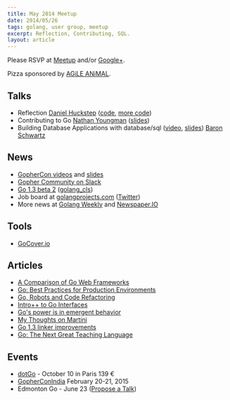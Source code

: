 ```yaml
---
title: May 2014 Meetup
date: 2014/05/26
tags: golang, user group, meetup
excerpt: Reflection, Contributing, SQL.
layout: article
---
```


Please RSVP at [Meetup](http://www.meetup.com/startupedmonton/events/180080592/) and/or [Google+](https://plus.google.com/events/cdbl6budpmph82vuer0l2dt9cok?authkey=CKXX-qvVq-nkUQ). 

Pizza sponsored by [AGiLE ANiMAL](http://agileanimal.com/).

## Talks

* Reflection [Daniel Huckstep](https://twitter.com/darkhelmetlive) ([code](https://github.com/darkhelmet/enumerable), [more code](https://github.com/darkhelmet/goctopus))
* Contributing to Go [Nathan Youngman](https://twitter.com/nathany) ([slides](https://speakerdeck.com/nathany/contributing-to-go))
* Building Database Applications with database/sql ([video](http://confreaks.com/videos/3440-gophercon2014-building-database-applications-with-database-sql), [slides](https://cdn.rawgit.com/gophercon/2014-talks/master/baron-schwartz/database-sql.pdf)) [Baron Schwartz](https://twitter.com/xaprb)

## News

* [GopherCon videos](http://confreaks.com/events/gophercon2014) and [slides](https://github.com/gophercon/2014-talks)
* [Gopher Community on Slack](http://blog.gopheracademy.com/gophers-slack-community)
* [Go 1.3 beta 2](http://tip.golang.org/doc/go1.3) ([golang_cls](https://twitter.com/golang_cls))
* Job board at [golangprojects.com](http://www.golangprojects.com/) ([Twitter](https://twitter.com/golangprojects))
* More news at [Golang Weekly](http://www.golangweekly.com/) and [Newspaper.IO](http://www.newspaper.io/golang)

## Tools

* [GoCover.io](http://gocover.io/)

## Articles

* [A Comparison of Go Web Frameworks](http://corner.squareup.com/2014/05/evaluating-go-frameworks.html)
* [Go: Best Practices for Production Environments](http://peter.bourgon.org/go-in-production/)
* [Go, Robots and Code Refactoring](http://matt.aimonetti.net/posts/2014/04/28/refactoring-go-code/)
* [Intro++ to Go Interfaces](http://blog.natefinch.com/2014/05/intro-to-go-interfaces.html)
* [Go's power is in emergent behavior](http://www.onebigfluke.com/2014/04/gos-power-is-in-emergent-behavior.html)
* [My Thoughts on Martini](http://codegangsta.io/blog/2014/05/19/my-thoughts-on-martini/)
* [Go 1.3 linker improvements](http://dave.cheney.net/2014/05/22/go-1-3-linker-improvements)
* [Go: The Next Great Teaching Language](http://daviddd.net/blog/2014/05/10/number-golang-the-next-great-teaching-language/)

## Events

* [dotGo](http://www.dotgo.eu/) - October 10 in Paris 139 &euro;
* [GopherConIndia](http://lanyrd.com/2015/gopherconindia/) February 20-21, 2015
* Edmonton Go - June 23 ([Propose a Talk](https://github.com/edmontongo/presentations/issues/7))
